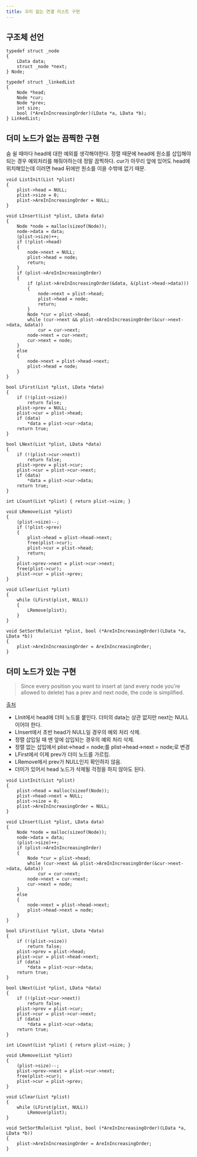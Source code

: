 ```yaml
---
title: 꼬리 없는 연결 리스트 구현
---
```


## 구조체 선언

``` {class="language-c"}
typedef struct _node
{
    LData data;
    struct _node *next;
} Node;

typedef struct _linkedList
{
    Node *head;
    Node *cur;
    Node *prev;
    int size;
    bool (*AreInIncreasingOrder)(LData *a, LData *b);
} LinkedList;
```

## 더미 노드가 없는 끔찍한 구현

숨 쉴 때마다 head에 대한 예외를 생각해야한다. 정렬 때문에 head에 원소를 삽입해야되는 경우 예외처리를 해줘야하는데 정말 끔찍하다. cur가 아무리 앞에 있어도 head에 위치해있는데 이러면 head 뒤에만 원소를 이을 수밖에 없기 때문. 

``` {class="language-c"}
void ListInit(List *plist)
{
    plist->head = NULL;
    plist->size = 0;
    plist->AreInIncreasingOrder = NULL;
}

void LInsert(List *plist, LData data)
{
    Node *node = malloc(sizeof(Node));
    node->data = data;
    (plist->size)++;
    if (!plist->head)
    {
        node->next = NULL;
        plist->head = node;
        return;
    }
    if (plist->AreInIncreasingOrder)
    {
        if (plist->AreInIncreasingOrder(&data, &(plist->head->data)))
        {
            node->next = plist->head;
            plist->head = node;
            return;
        }
        Node *cur = plist->head;
        while (cur->next && plist->AreInIncreasingOrder(&cur->next->data, &data))
            cur = cur->next;
        node->next = cur->next;
        cur->next = node;
    }
    else
    {
        node->next = plist->head->next;
        plist->head = node;
    }
}

bool LFirst(List *plist, LData *data)
{
    if (!(plist->size))
        return false;
    plist->prev = NULL;
    plist->cur = plist->head;
    if (data)
        *data = plist->cur->data;
    return true;
}

bool LNext(List *plist, LData *data)
{
    if (!(plist->cur->next))
        return false;
    plist->prev = plist->cur;
    plist->cur = plist->cur->next;
    if (data)
        *data = plist->cur->data;
    return true;
}

int LCount(List *plist) { return plist->size; }

void LRemove(List *plist)
{
    (plist->size)--;
    if (!plist->prev)
    {
        plist->head = plist->head->next;
        free(plist->cur);
        plist->cur = plist->head;
        return;
    }
    plist->prev->next = plist->cur->next;
    free(plist->cur);
    plist->cur = plist->prev;
}

void LClear(List *plist)
{
    while (LFirst(plist, NULL))
    {
        LRemove(plist);
    }
}

void SetSortRule(List *plist, bool (*AreInIncreasingOrder)(LData *a, LData *b))
{
    plist->AreInIncreasingOrder = AreInIncreasingOrder;
}
```

## 더미 노드가 있는 구현

>Since every position you want to insert at (and every node you're allowed to delete) has a prev and next node, the code is simplified.

[출처](https://stackoverflow.com/questions/9103577/what-is-the-difference-between-the-head-node-and-starting-node-of-link-list)

- LInit에서 head에 더미 노드를 붙인다. 더미의 data는 상관 없지만 next는 NULL이어야 한다. 
- LInsert에서 초반 head가 NULL일 경우의 예외 처리 삭제. 
- 정렬 삽입일 때 맨 앞에 삽입되는 경우의 예외 처리 삭제. 
- 정렬 없는 삽입에서 plist->head = node;를 plist->head->next = node;로 변경
- LFirst에서 이제 prev가 더미 노드를 가르킴. 
- LRemove에서 prev가 NULL인지 확인하지 않음. 
- 더미가 있어서 head 노드가 삭제될 걱정을 하지 않아도 된다. 

``` {class="language-c"}
void ListInit(List *plist)
{
    plist->head = malloc(sizeof(Node));
    plist->head->next = NULL;
    plist->size = 0;
    plist->AreInIncreasingOrder = NULL;
}

void LInsert(List *plist, LData data)
{
    Node *node = malloc(sizeof(Node));
    node->data = data;
    (plist->size)++;
    if (plist->AreInIncreasingOrder)
    {
        Node *cur = plist->head;
        while (cur->next && plist->AreInIncreasingOrder(&cur->next->data, &data))
            cur = cur->next;
        node->next = cur->next;
        cur->next = node;
    }
    else
    {
        node->next = plist->head->next;
        plist->head->next = node;
    }
}

bool LFirst(List *plist, LData *data)
{
    if (!(plist->size))
        return false;
    plist->prev = plist->head;
    plist->cur = plist->head->next;
    if (data)
        *data = plist->cur->data;
    return true;
}

bool LNext(List *plist, LData *data)
{
    if (!(plist->cur->next))
        return false;
    plist->prev = plist->cur;
    plist->cur = plist->cur->next;
    if (data)
        *data = plist->cur->data;
    return true;
}

int LCount(List *plist) { return plist->size; }

void LRemove(List *plist)
{
    (plist->size)--;
    plist->prev->next = plist->cur->next;
    free(plist->cur);
    plist->cur = plist->prev;
}

void LClear(List *plist)
{
    while (LFirst(plist, NULL))
        LRemove(plist);
}

void SetSortRule(List *plist, bool (*AreInIncreasingOrder)(LData *a, LData *b))
{
    plist->AreInIncreasingOrder = AreInIncreasingOrder;
}
```